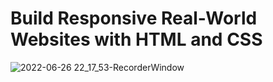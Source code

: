 # Build Responsive Real-World Websites with HTML and CSS

![2022-06-26 22_17_53-RecorderWindow](https://user-images.githubusercontent.com/35812858/175832366-41202c30-e68c-42a3-8e1f-e276e0930b14.png)
